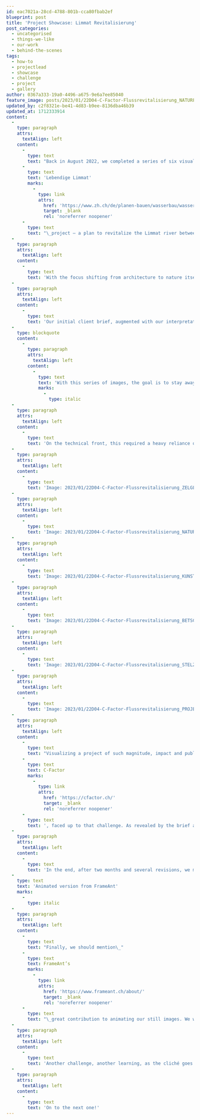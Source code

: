 ```yaml
---
id: eac7021a-28cd-4788-801b-cca80fbab2ef
blueprint: post
title: 'Project Showcase: Limmat Revitalisierung'
post_categories:
  - uncategorised
  - things-we-like
  - our-work
  - behind-the-scenes
tags:
  - how-to
  - projectlead
  - showcase
  - challenge
  - project
  - gallery
author: 0367a333-19a0-4496-a675-9e6a7ee85040
feature_image: posts/2023/01/22D04-C-Factor-Flussrevitalisierung_NATURFENSTER_220825.jpg
updated_by: c2f8321e-be41-4d83-b9ee-8136dba46b39
updated_at: 1712333914
content:
  -
    type: paragraph
    attrs:
      textAlign: left
    content:
      -
        type: text
        text: "Back in August 2022, we completed a series of six visualizations as part of the public launch of the\_"
      -
        type: text
        text: 'Lebendige Limmat'
        marks:
          -
            type: link
            attrs:
              href: 'https://www.zh.ch/de/planen-bauen/wasserbau/wasserbauprojekte/lebendige-limmat.html'
              target: _blank
              rel: 'noreferrer noopener'
      -
        type: text
        text: "\_project — a plan to revitalize the Limmat river between Schlieren, Oberengstringen, and Unterengstringen. Over the length of more than three kilometers, a near-natural river landscape is created, one that offers a dynamically changing green oasis for the local population and becomes a hotspot of biodiversity. The Limmat breaks its rigid boundaries and takes back what was taken from it."
  -
    type: paragraph
    attrs:
      textAlign: left
    content:
      -
        type: text
        text: 'With the focus shifting from architecture to nature itself, this project largely fell outside the usual scope of our work, requiring novel approaches both on the creative and technical front.'
  -
    type: paragraph
    attrs:
      textAlign: left
    content:
      -
        type: text
        text: 'Our initial client brief, augmented with our interpretation of it, would read something like this:'
  -
    type: blockquote
    content:
      -
        type: paragraph
        attrs:
          textAlign: left
        content:
          -
            type: text
            text: 'With this series of images, the goal is to stay away from photorealism and adopt a rather rough, illustration-like style. The images need to come out as romantic paintings (as in 18th-century Romanticism), with a focus on the atmosphere of the place, rather than the details.'
            marks:
              -
                type: italic
  -
    type: paragraph
    attrs:
      textAlign: left
    content:
      -
        type: text
        text: 'On the technical front, this required a heavy reliance on post-production and matte painting techniques and an organic and inventive blending of 2D and 3D elements. And that is without forgetting the challenge of taking the perfect drone photo to use as a backdrop. On the creative front, with nature no longer being just the context but the main character, new focal elements had to be considered. The lines of the landscape were used to drive the eye around and a strategic use of color was utilised to define areas of interest inside the image. In the cases where the camera was close enough to the river, people were used as means for storytelling. Finally, there was the challenge of staying true to the place, so that people can recognize it and relate to it, while still implying new atmospheres, qualities, and purposes. And this “new” had to be very specific: the animal species, types of vegetation and terrains seen in the images were all precisely defined in the client brief.'
  -
    type: paragraph
    attrs:
      textAlign: left
    content:
      -
        type: text
        text: 'Image: 2023/01/22D04-C-Factor-Flussrevitalisierung_ZELGLI_220825-scaled.jpg'
  -
    type: paragraph
    attrs:
      textAlign: left
    content:
      -
        type: text
        text: 'Image: 2023/01/22D04-C-Factor-Flussrevitalisierung_NATURFENSTER_220825-scaled.jpg'
  -
    type: paragraph
    attrs:
      textAlign: left
    content:
      -
        type: text
        text: 'Image: 2023/01/22D04-C-Factor-Flussrevitalisierung_KUNSTLERAREAL_220825-scaled.jpg'
  -
    type: paragraph
    attrs:
      textAlign: left
    content:
      -
        type: text
        text: 'Image: 2023/01/22D04-C-Factor-Flussrevitalisierung_BETSCHENROHR_220825-scaled.jpg'
  -
    type: paragraph
    attrs:
      textAlign: left
    content:
      -
        type: text
        text: 'Image: 2023/01/22D04-C-Factor-Flussrevitalisierung_STELZERWISEN_220825-scaled.jpg'
  -
    type: paragraph
    attrs:
      textAlign: left
    content:
      -
        type: text
        text: 'Image: 2023/01/22D04-C-Factor-Flussrevitalisierung_PROJEKTPERIMETER_220825-scaled.jpg'
  -
    type: paragraph
    attrs:
      textAlign: left
    content:
      -
        type: text
        text: "Visualizing a project of such magnitude, impact and publicity brings another unique set of challenges and demands on the project-leading front. The voices of the various involved parties (local authorities, communication experts, river experts, engineers, etc.) have to be considered and fed into the equation. Luckily, our client, the communication agency\_"
      -
        type: text
        text: C-Factor
        marks:
          -
            type: link
            attrs:
              href: 'https://cfactor.ch/'
              target: _blank
              rel: 'noreferrer noopener'
      -
        type: text
        text: ', faced up to that challenge. As revealed by the brief above, they approached us with a very clear idea about what the images should communicate and what the overall aesthetic should be. Throughout the process, they managed to provide well-structured and unified feedback, combining a variety of inputs from all involved parties.'
  -
    type: paragraph
    attrs:
      textAlign: left
    content:
      -
        type: text
        text: 'In the end, after two months and several revisions, we managed to deliver six meticulously crafted images which (while risking to sound self-congratulatory) capture the essence of the place and the unique natural qualities of the Limmat while allowing the viewer to dream beyond what they see.'
  -
    type: text
    text: 'Animated version from FrameAnt'
    marks:
      -
        type: italic
  -
    type: paragraph
    attrs:
      textAlign: left
    content:
      -
        type: text
        text: "Finally, we should mention\_"
      -
        type: text
        text: FrameAnt’s
        marks:
          -
            type: link
            attrs:
              href: 'https://www.frameant.ch/about/'
              target: _blank
              rel: 'noreferrer noopener'
      -
        type: text
        text: "\_great contribution to animating our still images. We were really impressed and pleasantly surprised to see our images come to life!"
  -
    type: paragraph
    attrs:
      textAlign: left
    content:
      -
        type: text
        text: 'Another challenge, another learning, as the cliché goes. Special thanks to C-Factor for the fruitful and rewarding collaboration.'
  -
    type: paragraph
    attrs:
      textAlign: left
    content:
      -
        type: text
        text: 'On to the next one!'
---
```

